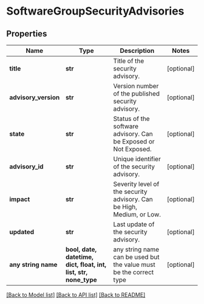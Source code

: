 # SoftwareGroupSecurityAdvisories


## Properties
Name | Type | Description | Notes
------------ | ------------- | ------------- | -------------
**title** | **str** | Title of the security advisory. | [optional] 
**advisory_version** | **str** | Version number of the published security advisory. | [optional] 
**state** | **str** | Status of the software advisory. Can be Exposed or Not Exposed. | [optional] 
**advisory_id** | **str** | Unique identifier of the security advisory. | [optional] 
**impact** | **str** | Severity level of the security advisory. Can be High, Medium, or Low. | [optional] 
**updated** | **str** | Last update of the security advisory. | [optional] 
**any string name** | **bool, date, datetime, dict, float, int, list, str, none_type** | any string name can be used but the value must be the correct type | [optional]

[[Back to Model list]](../README.md#documentation-for-models) [[Back to API list]](../README.md#documentation-for-api-endpoints) [[Back to README]](../README.md)


